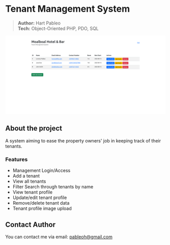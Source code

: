 # Tenant Management System

> **Author:** Hart Pableo  
> **Tech:** Object-Oriented PHP, PDO, SQL

<img src="./featured.png" alt="screenshot of tenant management system home page"/>

## About the project

A system aiming to ease the property owners' job in keeping track of their tenants.

### Features

- Management Login/Access
- Add a tenant
- View all tenants
- Filter Search through tenants by name
- View tenant profile
- Update/edit tenant profile
- Remove/delete tenant data
- Tenant profile image upload

## Contact Author

You can contact me via email: pableoh@gmail.com
